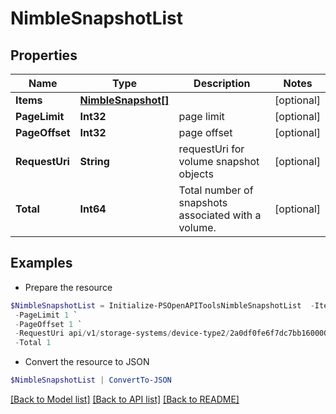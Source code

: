 # NimbleSnapshotList
## Properties

Name | Type | Description | Notes
------------ | ------------- | ------------- | -------------
**Items** | [**NimbleSnapshot[]**](NimbleSnapshot.md) |  | [optional] 
**PageLimit** | **Int32** | page limit | [optional] 
**PageOffset** | **Int32** | page offset | [optional] 
**RequestUri** | **String** | requestUri for volume snapshot objects | [optional] 
**Total** | **Int64** | Total number of snapshots associated with a volume. | [optional] 

## Examples

- Prepare the resource
```powershell
$NimbleSnapshotList = Initialize-PSOpenAPIToolsNimbleSnapshotList  -Items null `
 -PageLimit 1 `
 -PageOffset 1 `
 -RequestUri api/v1/storage-systems/device-type2/2a0df0fe6f7dc7bb16000000000000000000004817/volumes/0625dab4ed8948f2e000000000000000000000003a/snapshots `
 -Total 1
```

- Convert the resource to JSON
```powershell
$NimbleSnapshotList | ConvertTo-JSON
```

[[Back to Model list]](../README.md#documentation-for-models) [[Back to API list]](../README.md#documentation-for-api-endpoints) [[Back to README]](../README.md)

